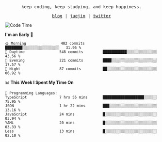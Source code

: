 <p align="center">
  <samp>
    <span>keep coding, keep studying, and keep happiness.</span>
  </samp>
</p>

<p align="center">
  <samp>
    <a href="https://deweyou.me">blog</a>  |
    <a href="https://juejin.cn/user/4309700183594366">juejin</a> |
    <a href="https://twitter.com/ouduidui">twitter</a>
  </samp>
</p>

<!--START_SECTION:waka-->
![Code Time](http://img.shields.io/badge/Code%20Time-5%2C249%20hrs%2042%20mins-blue)

**I'm an Early 🐤** 

```text
🌞 Morning                402 commits         ████████░░░░░░░░░░░░░░░░░   31.96 % 
🌆 Daytime                548 commits         ███████████░░░░░░░░░░░░░░   43.56 % 
🌃 Evening                221 commits         ████░░░░░░░░░░░░░░░░░░░░░   17.57 % 
🌙 Night                  87 commits          ██░░░░░░░░░░░░░░░░░░░░░░░   06.92 % 
```


📊 **This Week I Spent My Time On** 

```text
💬 Programming Languages: 
TypeScript               7 hrs 55 mins       ███████████████████░░░░░░   75.95 % 
JSON                     1 hr 22 mins        ███░░░░░░░░░░░░░░░░░░░░░░   13.16 % 
JavaScript               24 mins             █░░░░░░░░░░░░░░░░░░░░░░░░   03.94 % 
YAML                     20 mins             █░░░░░░░░░░░░░░░░░░░░░░░░   03.33 % 
Less                     13 mins             █░░░░░░░░░░░░░░░░░░░░░░░░   02.10 % 
```


<!--END_SECTION:waka-->
